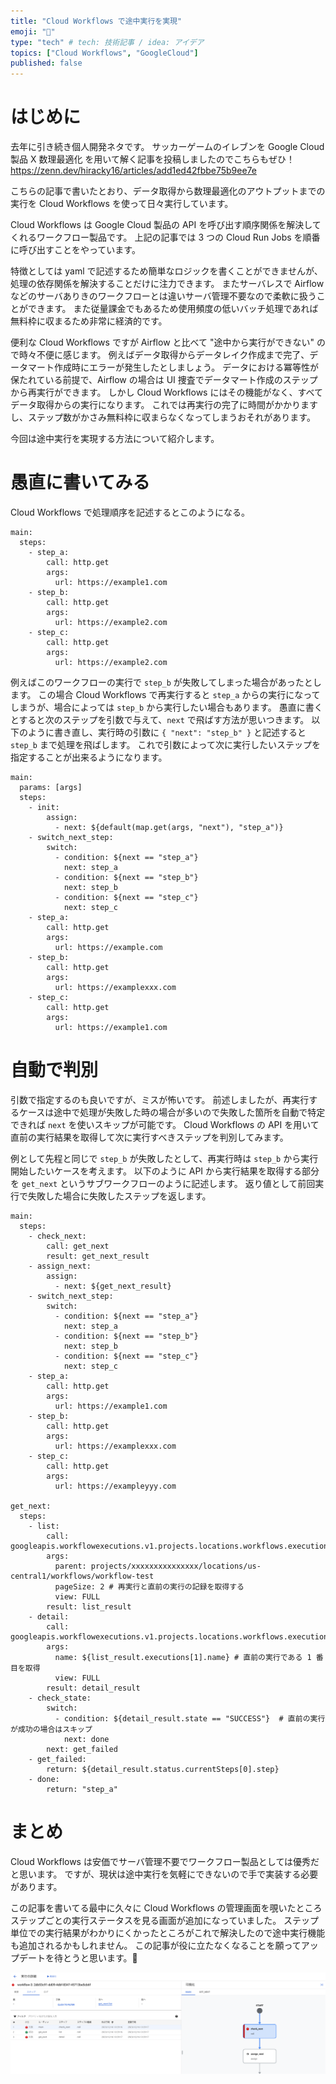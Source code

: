```yaml
---
title: "Cloud Workflows で途中実行を実現"
emoji: "🌊"
type: "tech" # tech: 技術記事 / idea: アイデア
topics: ["Cloud Workflows", "GoogleCloud"]
published: false
---
```


# はじめに
去年に引き続き個人開発ネタです。
サッカーゲームのイレブンを Google Cloud 製品 X 数理最適化 を用いて解く記事を投稿しましたのでこちらもぜひ！
https://zenn.dev/hiracky16/articles/add1ed42fbbe75b9ee7e

こちらの記事で書いたとおり、データ取得から数理最適化のアウトプットまでの実行を Cloud Workflows を使って日々実行しています。

Cloud Workflows は Google Cloud 製品の API を呼び出す順序関係を解決してくれるワークフロー製品です。
上記の記事では 3 つの Cloud Run Jobs を順番に呼び出すことをやっています。

特徴としては yaml で記述するため簡単なロジックを書くことができませんが、処理の依存関係を解決することだけに注力できます。
またサーバレスで Airflow などのサーバありきのワークフローとは違いサーバ管理不要なので柔軟に扱うことができます。
また従量課金でもあるため使用頻度の低いバッチ処理であれば無料枠に収まるため非常に経済的です。

便利な Cloud Workflows ですが Airflow と比べて "途中から実行ができない" ので時々不便に感じます。
例えばデータ取得からデータレイク作成まで完了、データマート作成時にエラーが発生したとしましょう。
データにおける冪等性が保たれている前提で、Airflow の場合は UI 捜査でデータマート作成のステップから再実行ができます。
しかし Cloud Workflows にはその機能がなく、すべてデータ取得からの実行になります。
これでは再実行の完了に時間がかかりますし、ステップ数がかさみ無料枠に収まらなくなってしまうおそれがあります。

今回は途中実行を実現する方法について紹介します。

# 愚直に書いてみる

Cloud Workflows で処理順序を記述するとこのようになる。

```
main:
  steps:
    - step_a:
        call: http.get
        args:
          url: https://example1.com
    - step_b:
        call: http.get
        args:
          url: https://example2.com
    - step_c:
        call: http.get
        args:
          url: https://example2.com
```

例えばこのワークフローの実行で `step_b` が失敗してしまった場合があったとします。
この場合 Cloud Workflows で再実行すると `step_a` からの実行になってしまうが、場合によっては `step_b` から実行したい場合もあります。
愚直に書くとすると次のステップを引数で与えて、`next` で飛ばす方法が思いつきます。
以下のように書き直し、実行時の引数に `{ "next": "step_b" }` と記述すると `step_b` まで処理を飛ばします。
これで引数によって次に実行したいステップを指定することが出来るようになります。

```
main:
  params: [args]
  steps:
    - init:
        assign:
          - next: ${default(map.get(args, "next"), "step_a")}
    - switch_next_step:
        switch:
          - condition: ${next == "step_a"}
            next: step_a
          - condition: ${next == "step_b"}
            next: step_b
          - condition: ${next == "step_c"}
            next: step_c
    - step_a:
        call: http.get
        args:
          url: https://example.com
    - step_b:
        call: http.get
        args:
          url: https://examplexxx.com
    - step_c:
        call: http.get
        args:
          url: https://example1.com
```

# 自動で判別

引数で指定するのも良いですが、ミスが怖いです。
前述しましたが、再実行するケースは途中で処理が失敗した時の場合が多いので失敗した箇所を自動で特定できれば `next` を使いスキップが可能です。
Cloud Workflows の API を用いて直前の実行結果を取得して次に実行すべきステップを判別してみます。

例として先程と同じで `step_b` が失敗したとして、再実行時は `step_b` から実行開始したいケースを考えます。
以下のように API から実行結果を取得する部分を `get_next` というサブワークフローのように記述します。
返り値として前回実行で失敗した場合に失敗したステップを返します。

```
main:
  steps:
    - check_next:
        call: get_next
        result: get_next_result
    - assign_next:
        assign:
          - next: ${get_next_result}
    - switch_next_step:
        switch:
          - condition: ${next == "step_a"}
            next: step_a
          - condition: ${next == "step_b"}
            next: step_b
          - condition: ${next == "step_c"}
            next: step_c
    - step_a:
        call: http.get
        args:
          url: https://example1.com
    - step_b:
        call: http.get
        args:
          url: https://examplexxx.com
    - step_c:
        call: http.get
        args:
          url: https://exampleyyy.com

get_next:
  steps:
    - list:
        call: googleapis.workflowexecutions.v1.projects.locations.workflows.executions.list
        args:
          parent: projects/xxxxxxxxxxxxxxx/locations/us-central1/workflows/workflow-test
          pageSize: 2 # 再実行と直前の実行の記録を取得する
          view: FULL
        result: list_result
    - detail:
        call: googleapis.workflowexecutions.v1.projects.locations.workflows.executions.get
        args:
          name: ${list_result.executions[1].name} # 直前の実行である 1 番目を取得
          view: FULL
        result: detail_result
    - check_state:
        switch:
          - condition: ${detail_result.state == "SUCCESS"}  # 直前の実行が成功の場合はスキップ
            next: done
        next: get_failed
    - get_failed:
        return: ${detail_result.status.currentSteps[0].step}
    - done:
        return: "step_a"
```

# まとめ

Cloud Workflows は安価でサーバ管理不要でワークフロー製品としては優秀だと思います。
ですが、現状は途中実行を気軽にできないので手で実装する必要があります。

この記事を書いてる最中に久々に Cloud Workflows の管理画面を覗いたところステップごとの実行ステータスを見る画面が追加になっていました。
ステップ単位での実行結果がわかりにくかったところがこれで解決したので途中実行機能も追加されるかもしれません。
この記事が役に立たなくなることを願ってアップデートを待とうと思います。🙏

![](/images/cloudworkflows_steps.png)